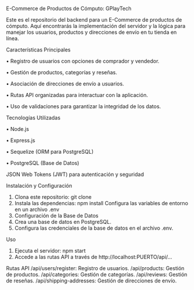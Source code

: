 E-Commerce de Productos de Cómputo: GPlayTech

Este es el repositorio del backend para un E-Commerce de productos de cómputo. Aquí encontrarás la implementación del servidor y la lógica para manejar los usuarios, productos y direcciones de envío en tu tienda en línea.

Características Principales

• Registro de usuarios con opciones de comprador y vendedor.

• Gestión de productos, categorías y reseñas.

• Asociación de direcciones de envío a usuarios.

• Rutas API organizadas para interactuar con la aplicación.

• Uso de validaciones para garantizar la integridad de los datos.


Tecnologías Utilizadas

• Node.js

• Express.js

• Sequelize (ORM para PostgreSQL)

• PostgreSQL (Base de Datos)

JSON Web Tokens (JWT) para autenticación y seguridad

Instalación y Configuración
1. Clona este repositorio: git clone 
2. Instala las dependencias: npm install
Configura las variables de entorno en un archivo .env
3. Configuración de la Base de Datos
4. Crea una base de datos en PostgreSQL.
5. Configura las credenciales de la base de datos en el archivo .env.

Uso
1. Ejecuta el servidor: npm start
2. Accede a las rutas API a través de http://localhost:PUERTO/api/...

Rutas API
/api/users/register: Registro de usuarios.
/api/products: Gestión de productos.
/api/categories: Gestión de categorías.
/api/reviews: Gestión de reseñas.
/api/shipping-addresses: Gestión de direcciones de envío.
